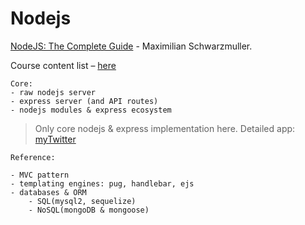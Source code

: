 # Nodejs


[NodeJS: The Complete Guide](https://www.udemy.com/course/nodejs-the-complete-guide/)  -  Maximilian Schwarzmuller.

Course content list – [here](https://www.udemy.com/course/nodejs-the-complete-guide/)

```
Core:
- raw nodejs server 
- express server (and API routes)
- nodejs modules & express ecosystem
```

> Only core nodejs & express implementation here. Detailed app: [myTwitter](https://github.com/pagarevijayy/myTwitter)

```
Reference:

- MVC pattern
- templating engines: pug, handlebar, ejs
- databases & ORM
    - SQL(mysql2, sequelize)
    - NoSQL(mongoDB & mongoose)
```